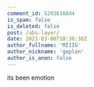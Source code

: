 ```yaml
---
comment_id: 5293616844
is_spam: false
is_deleted: false
post: /abs-layer/
date: 2021-03-06T10:36:38Z
author_fullname: 'MIIIG'
author_nickname: 'goplon'
author_is_anon: false
---
```


<p>its been emotion</p>
